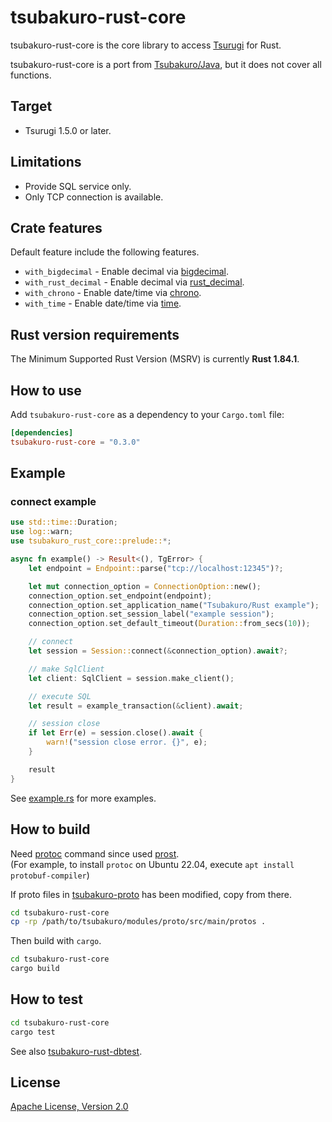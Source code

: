 # tsubakuro-rust-core

tsubakuro-rust-core is the core library to access [Tsurugi](https://github.com/project-tsurugi/tsurugidb) for Rust.

tsubakuro-rust-core is a port from [Tsubakuro/Java](https://github.com/project-tsurugi/tsubakuro), but it does not cover all functions.

## Target

- Tsurugi 1.5.0 or later.

## Limitations

- Provide SQL service only.
- Only TCP connection is available.

## Crate features

Default feature include the following features.

- `with_bigdecimal` - Enable decimal via [bigdecimal](https://crates.io/crates/bigdecimal).
- `with_rust_decimal` - Enable decimal via [rust_decimal](https://crates.io/crates/rust_decimal).
- `with_chrono` - Enable date/time via [chrono](https://crates.io/crates/chrono).
- `with_time` - Enable date/time via [time](https://crates.io/crates/time).

## Rust version requirements

The Minimum Supported Rust Version (MSRV) is currently **Rust 1.84.1**.

## How to use

Add `tsubakuro-rust-core` as a dependency to your `Cargo.toml` file:

```toml
[dependencies]
tsubakuro-rust-core = "0.3.0"
```



## Example

### connect example

```rust
use std::time::Duration;
use log::warn;
use tsubakuro_rust_core::prelude::*;

async fn example() -> Result<(), TgError> {
    let endpoint = Endpoint::parse("tcp://localhost:12345")?;

    let mut connection_option = ConnectionOption::new();
    connection_option.set_endpoint(endpoint);
    connection_option.set_application_name("Tsubakuro/Rust example");
    connection_option.set_session_label("example session");
    connection_option.set_default_timeout(Duration::from_secs(10));

    // connect
    let session = Session::connect(&connection_option).await?;

    // make SqlClient
    let client: SqlClient = session.make_client();

    // execute SQL
    let result = example_transaction(&client).await;

    // session close
    if let Err(e) = session.close().await {
        warn!("session close error. {}", e);
    }

    result
}
```

See [example.rs](https://github.com/project-tsurugi/tsubakuro-rust/blob/master/tsubakuro-rust-dbtest/src/bin/example2.rs) for more examples.



## How to build

Need [protoc](https://github.com/protocolbuffers/protobuf?tab=readme-ov-file#protobuf-compiler-installation) command since used [prost](https://crates.io/crates/prost).  
(For example, to install `protoc` on Ubuntu 22.04, execute `apt install protobuf-compiler`)

If proto files in [tsubakuro-proto](https://github.com/project-tsurugi/tsubakuro/tree/master/modules/proto) has been modified, copy from there.

```bash
cd tsubakuro-rust-core
cp -rp /path/to/tsubakuro/modules/proto/src/main/protos .
```

Then build with `cargo`.

```bash
cd tsubakuro-rust-core
cargo build
```

## How to test

```bash
cd tsubakuro-rust-core
cargo test
```

See also [tsubakuro-rust-dbtest](../tsubakuro-rust-dbtest).

## License

[Apache License, Version 2.0](http://www.apache.org/licenses/LICENSE-2.0)